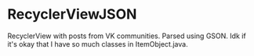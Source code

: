 # RecyclerViewJSON
RecyclerView with posts from VK communities.
Parsed using GSON. 
Idk if it's okay that I have so much classes in ItemObject.java. 

